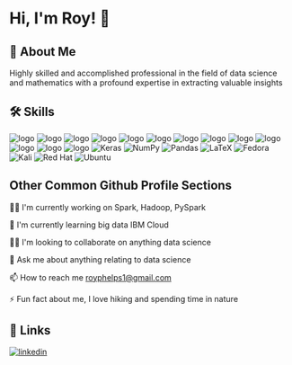 
# Hi, I'm Roy! 👋


## 🚀 About Me
Highly skilled and accomplished professional in the field of data science and mathematics with a profound expertise in extracting valuable insights

## 🛠 Skills


![logo](https://img.shields.io/badge/Python-3776AB?style=for-the-badge&logo=python&logoColor=white)
![logo](https://img.shields.io/badge/Java-ED8B00?style=for-the-badge&logo=openjdk&logoColor=white)
![logo](https://img.shields.io/badge/R-276DC3?style=for-the-badge&logo=r&logoColor=white)
![logo](https://img.shields.io/badge/MySQL-00000F?style=for-the-badge&logo=mysql&logoColor=white)
![logo](https://img.shields.io/badge/Tableau-E97627?style=for-the-badge&logo=Tableau&logoColor=white)
![logo](https://img.shields.io/badge/TensorFlow-FF6F00?style=for-the-badge&logo=tensorflow&logoColor=white)
![logo](https://img.shields.io/badge/Spark%20AR-FF5C83?style=for-the-badge&logo=SparkAR&logoColor=white)
![logo](https://img.shields.io/badge/Eclipse-2C2255?style=for-the-badge&logo=eclipse&logoColor=white)
![logo](https://img.shields.io/badge/Notepad++-90E59A.svg?style=for-the-badge&logo=notepad%2B%2B&logoColor=black)
![logo](https://img.shields.io/badge/RStudio-75AADB?style=for-the-badge&logo=RStudio&logoColor=white)
![logo](https://img.shields.io/badge/Visual_Studio-5C2D91?style=for-the-badge&logo=visual%20studio&logoColor=white)
![logo](https://img.shields.io/badge/GNU%20Bash-4EAA25?style=for-the-badge&logo=GNU%20Bash&logoColor=white)
![logo](https://img.shields.io/badge/Linux-FCC624?style=for-the-badge&logo=linux&logoColor=black)
![Keras](https://img.shields.io/badge/Keras-%23D00000.svg?style=for-the-badge&logo=Keras&logoColor=white)
![NumPy](https://img.shields.io/badge/numpy-%23013243.svg?style=for-the-badge&logo=numpy&logoColor=white)
![Pandas](https://img.shields.io/badge/pandas-%23150458.svg?style=for-the-badge&logo=pandas&logoColor=white)
![LaTeX](https://img.shields.io/badge/latex-%23008080.svg?style=for-the-badge&logo=latex&logoColor=white)
![Fedora](https://img.shields.io/badge/Fedora-294172?style=for-the-badge&logo=fedora&logoColor=white)
![Kali](https://img.shields.io/badge/Kali-268BEE?style=for-the-badge&logo=kalilinux&logoColor=white)
![Red Hat](https://img.shields.io/badge/Red%20Hat-EE0000?style=for-the-badge&logo=redhat&logoColor=white)
![Ubuntu](https://img.shields.io/badge/Ubuntu-E95420?style=for-the-badge&logo=ubuntu&logoColor=white)






## Other Common Github Profile Sections
👩‍💻 I'm currently working on Spark, Hadoop, PySpark

🧠 I'm currently learning big data IBM Cloud

👯‍♀️ I'm looking to collaborate on anything data science

💬 Ask me about anything relating to data science

📫 How to reach me royphelps1@gmail.com 

⚡️ Fun fact about me, I love hiking and spending time in nature


## 🔗 Links

[![linkedin](https://img.shields.io/badge/linkedin-0A66C2?style=for-the-badge&logo=linkedin&logoColor=white)](https://www.linkedin.com/in/roy-p-67661561/)



